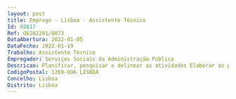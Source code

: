 ```yaml
--- 
layout: post
title: Emprego - Lisboa - Assistente Técnico
Id: 92817
Ref: OE202201/0073
DataAbertura: 2022-01-05
DataFecho: 2022-01-19
Trabalho: Assistente Técnico
Empregador: Serviços Sociais da Administração Pública
Descricao: Planificar, pesquisar e delinear as atividades Elaborar as propostas formais das atividades Coordenar a realização das atividades e adequar o processo de logística Assegurar toda a gestão administrativa e financeira das atividades Realizar estudos com vista à adequação das capitações em função da legislação existente, uniformização dos critérios, propor as tabelas de comparticipações e atualização das normas de funcionamento Gestão de todo o processo de candidaturas às atividades Garantir o cumprimento da legislação Efetuar a supervisão técnica e pedagógica de cada atividade com visita aos locais de realização Elaborar estudos e pareceres assentes em estratégias para promoção e desenvolvimento de novas atividades Monitorizar e avaliar as atividades Elaborar mapas estatísticos, documentos estudos de apoio à Gestão.
CodigoPostal: 1269-096 LISBOA
Concelho: Lisboa
Distrito: Lisboa
--- 
```

